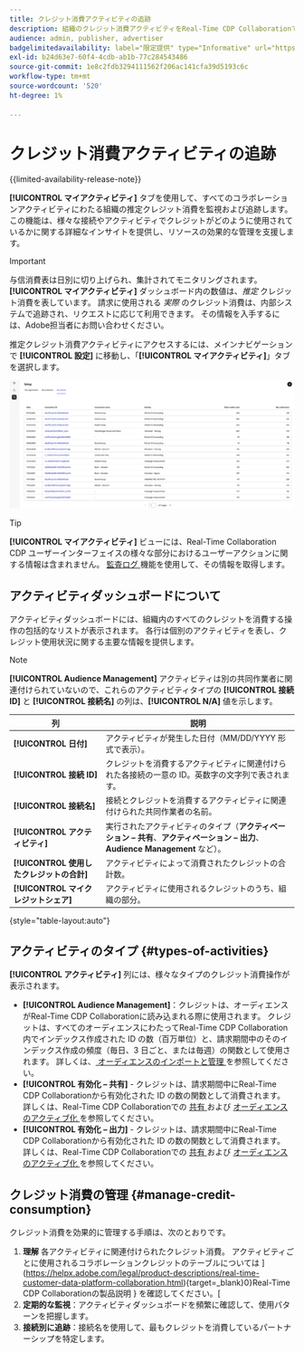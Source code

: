 ```yaml
---
title: クレジット消費アクティビティの追跡
description: 組織のクレジット消費アクティビティをReal-Time CDP Collaborationでトラッキングする方法を説明します。
audience: admin, publisher, advertiser
badgelimitedavailability: label="限定提供" type="Informative" url="https://helpx.adobe.com/legal/product-descriptions/real-time-customer-data-platform-collaboration.html newtab=true"
exl-id: b24d63e7-60f4-4cdb-ab1b-77c284543486
source-git-commit: 1e8c2fdb3294111562f206ac141cfa39d5193c6c
workflow-type: tm+mt
source-wordcount: '520'
ht-degree: 1%

---
```


# クレジット消費アクティビティの追跡

{{limited-availability-release-note}}

**[!UICONTROL マイアクティビティ]** タブを使用して、すべてのコラボレーションアクティビティにわたる組織の推定クレジット消費を監視および追跡します。 この機能は、様々な接続やアクティビティでクレジットがどのように使用されているかに関する詳細なインサイトを提供し、リソースの効果的な管理を支援します。

>[!IMPORTANT]
>
>与信消費表は日別に切り上げられ、集計されてモニタリングされます。 **[!UICONTROL マイアクティビティ]** ダッシュボード内の数値は、*推定* クレジット消費を表しています。 請求に使用される *実際* のクレジット消費は、内部システムで追跡され、リクエストに応じて利用できます。 その情報を入手するには、Adobe担当者にお問い合わせください。

推定クレジット消費アクティビティにアクセスするには、メインナビゲーションで **[!UICONTROL 設定]** に移動し、「**[!UICONTROL マイアクティビティ]**」タブを選択します。

![ クレジット消費の詳細を表示するマイアクティビティダッシュボード ](/help/assets/setup/my-activity-credits/activity-dashboard.png)

>[!TIP]
>
>**[!UICONTROL マイアクティビティ]** ビューには、Real-Time Collaboration CDP ユーザーインターフェイスの様々な部分におけるユーザーアクションに関する情報は含まれません。 [ 監査ログ ](/help/guide/setup/audit-logs.md) 機能を使用して、その情報を取得します。

## アクティビティダッシュボードについて

アクティビティダッシュボードには、組織内のすべてのクレジットを消費する操作の包括的なリストが表示されます。 各行は個別のアクティビティを表し、クレジット使用状況に関する主要な情報を提供します。

>[!NOTE]
>
>**[!UICONTROL Audience Management]** アクティビティは別の共同作業者に関連付けられていないので、これらのアクティビティタイプの **[!UICONTROL 接続 ID]** と **[!UICONTROL 接続名]** の列は、**[!UICONTROL N/A]** 値を示します。

| 列 | 説明 |
|--------|-------------|
| **[!UICONTROL 日付]** | アクティビティが発生した日付（MM/DD/YYYY 形式で表示）。 |
| **[!UICONTROL 接続 ID]** | クレジットを消費するアクティビティに関連付けられた各接続の一意の ID。英数字の文字列で表されます。 |
| **[!UICONTROL 接続名]** | 接続とクレジットを消費するアクティビティに関連付けられた共同作業者の名前。 |
| **[!UICONTROL アクティビティ]** | 実行されたアクティビティのタイプ（**アクティベーション – 共有**、**アクティベーション – 出力**、**Audience Management** など）。 |
| **[!UICONTROL 使用したクレジットの合計]** | アクティビティによって消費されたクレジットの合計数。 |
| **[!UICONTROL マイクレジットシェア]** | アクティビティに使用されるクレジットのうち、組織の部分。 |

{style="table-layout:auto"}

## アクティビティのタイプ {#types-of-activities}

**[!UICONTROL アクティビティ]** 列には、様々なタイプのクレジット消費操作が表示されます。

* **[!UICONTROL Audience Management]**：クレジットは、オーディエンスがReal-Time CDP Collaborationに読み込まれる際に使用されます。 クレジットは、すべてのオーディエンスにわたってReal-Time CDP Collaboration内でインデックス作成された ID の数（百万単位）と、請求期間中のそのインデックス作成の頻度（毎日、3 日ごと、または毎週）の関数として使用されます。 詳しくは、[ オーディエンスのインポートと管理 ](/help/guide/setup/onboard-audiences.md) を参照してください。
* **[!UICONTROL 有効化 – 共有]** - クレジットは、請求期間中にReal-Time CDP Collaborationから有効化された ID の数の関数として消費されます。 詳しくは、Real-Time CDP Collaborationでの [ 共有 ](/help/guide/collaborate/share.md) および [ オーディエンスのアクティブ化 ](/help/guide/collaborate/activate.md) を参照してください。
* **[!UICONTROL 有効化 – 出力]** - クレジットは、請求期間中にReal-Time CDP Collaborationから有効化された ID の数の関数として消費されます。 詳しくは、Real-Time CDP Collaborationでの [ 共有 ](/help/guide/collaborate/share.md) および [ オーディエンスのアクティブ化 ](/help/guide/collaborate/activate.md) を参照してください。


<!--

**[!UICONTROL Audience Overlaps]** – Credits are consumed as a function of the number of matched IDs across 2 or more shared audiences throughout the billing period. Read more about [audience overlaps in the discover tab](/help/guide/collaborate/discover.md).

Collaboration Measurement – Credits are consumed as a function of the number of rows existing in campaign reports across all campaigns, and the frequency of that reporting (daily, every three days, or weekly).

-->


## クレジット消費の管理 {#manage-credit-consumption}

クレジット消費を効果的に管理する手順は、次のとおりです。

1. **理解** 各アクティビティに関連付けられたクレジット消費。 アクティビティごとに使用されるコラボレーションクレジットのテーブルについては ](https://helpx.adobe.com/legal/product-descriptions/real-time-customer-data-platform-collaboration.html){target=_blank}0}Real-Time CDP Collaborationの製品説明 } を確認してください。[
2. **定期的な監視**：アクティビティダッシュボードを頻繁に確認して、使用パターンを把握します。
3. **接続別に追跡**：接続名を使用して、最もクレジットを消費しているパートナーシップを特定します。

<!--

## Pagination and navigation

The activity list is paginated to improve performance and readability. Use the navigation controls at the bottom of the table to move between pages and adjust how many records you can view at once.

-->
